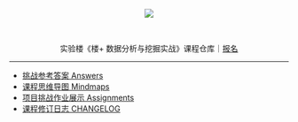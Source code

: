 <p align="center">
  <img src="https://static.shiyanlou.com/img/louplus/louplus_logo.png" />
</p>
<br>
<p align="center">
  实验楼《楼+ 数据分析与挖掘实战》课程仓库｜<a href="https://www.shiyanlou.com/louplus/dm">报名</a>
</p>

---

- [挑战参考答案 Answers](/Answers)
- [课程思维导图 Mindmaps](/Mindmaps)
- [项目挑战作业展示 Assignments](/Assignments)
- [课程修订日志 CHANGELOG](https://github.com/shiyanlou/louplus-dm/wiki/CHANGELOG)
